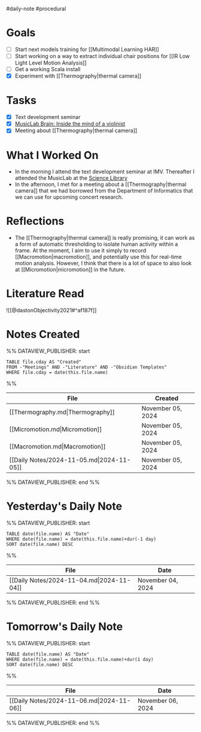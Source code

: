 #daily-note #procedural 

# Goals

- [ ] Start next models training for [[Multimodal Learning HAR]]
- [ ] Start working on a way to extract individual chair positions for [[IR Low Light Level Motion Analysis]]
- [ ] Get a working Scala install
- [x] Experiment with [[Thermography|thermal camera]]

# Tasks

- [x] Text development seminar
- [x] [MusicLab Brain: Inside the mind of a violinist](https://www.uio.no/ritmo/english/projects/musiclab/2024/brain/index.html)
- [x] Meeting about [[Thermography|thermal camera]]

# What I Worked On

- In the morning I attend the text development seminar at IMV. Thereafter I attended the MusicLab at the [Science Library](https://www.ub.uio.no/english/libraries/realfag/)
- In the afternoon, I met for a meeting about a [[Thermography|thermal camera]] that we had borrowed from the Department of Informatics that we can use for upcoming concert research.

# Reflections

- The [[Thermography|thermal camera]] is really promising, it can work as a form of automatic thresholding to isolate human activity within a frame. At the moment, I aim to use it simply to record [[Macromotion|macromotion]], and potentially use this for real-time motion analysis. However, I think that there is a lot of space to also look at [[Micromotion|micromotion]] in the future.

# Literature Read

![[@dastonObjectivity2021#^af187f]]

# Notes Created


%% DATAVIEW_PUBLISHER: start
```dataview
TABLE file.cday AS "Created"
FROM -"Meetings" AND -"Literature" AND -"Obsidian Templates"
WHERE file.cday = date(this.file.name)
```
%%

| File                                      | Created           |
| ----------------------------------------- | ----------------- |
| [[Thermography.md\|Thermography]]         | November 05, 2024 |
| [[Micromotion.md\|Micromotion]]           | November 05, 2024 |
| [[Macromotion.md\|Macromotion]]           | November 05, 2024 |
| [[Daily Notes/2024-11-05.md\|2024-11-05]] | November 05, 2024 |

%% DATAVIEW_PUBLISHER: end %%

# Yesterday's Daily Note

%% DATAVIEW_PUBLISHER: start
```dataview
TABLE date(file.name) AS "Date"
WHERE date(file.name) = date(this.file.name)+dur(-1 day)
SORT date(file.name) DESC
```
%%

| File                                      | Date              |
| ----------------------------------------- | ----------------- |
| [[Daily Notes/2024-11-04.md\|2024-11-04]] | November 04, 2024 |

%% DATAVIEW_PUBLISHER: end %%
# Tomorrow's Daily Note

%% DATAVIEW_PUBLISHER: start
```dataview
TABLE date(file.name) AS "Date"
WHERE date(file.name) = date(this.file.name)+dur(1 day)
SORT date(file.name) DESC
```
%%

| File                                      | Date              |
| ----------------------------------------- | ----------------- |
| [[Daily Notes/2024-11-06.md\|2024-11-06]] | November 06, 2024 |

%% DATAVIEW_PUBLISHER: end %%


